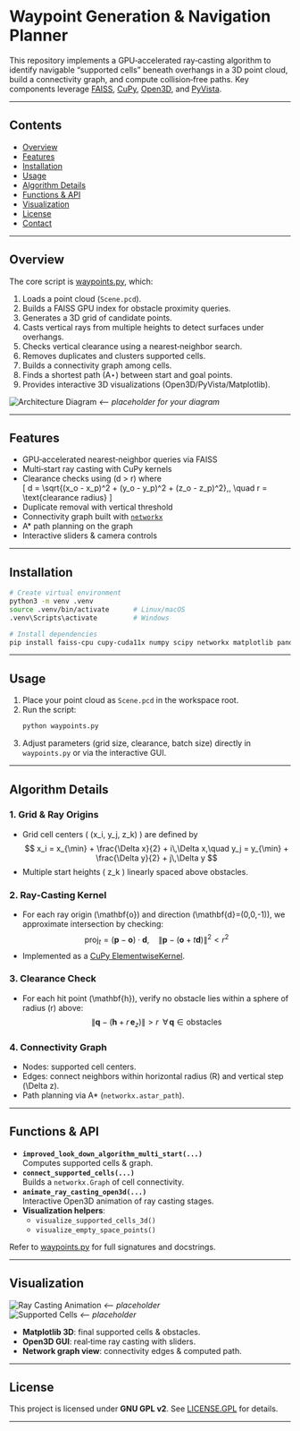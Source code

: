# Waypoint Generation & Navigation Planner

This repository implements a GPU‑accelerated ray‑casting algorithm to identify navigable “supported cells” beneath overhangs in a 3D point cloud, build a connectivity graph, and compute collision‑free paths. Key components leverage [FAISS](https://github.com/facebookresearch/faiss), [CuPy](https://cupy.dev/), [Open3D](http://www.open3d.org/), and [PyVista](https://docs.pyvista.org/).

---

## Contents

- [Overview](#overview)  
- [Features](#features)  
- [Installation](#installation)  
- [Usage](#usage)  
- [Algorithm Details](#algorithm-details)  
- [Functions & API](#functions--api)  
- [Visualization](#visualization)  
- [License](#license)  
- [Contact](#contact)  

---

## Overview

The core script is [waypoints.py](waypoints.py), which:

1. Loads a point cloud (`Scene.pcd`).  
2. Builds a FAISS GPU index for obstacle proximity queries.  
3. Generates a 3D grid of candidate points.  
4. Casts vertical rays from multiple heights to detect surfaces under overhangs.  
5. Checks vertical clearance using a nearest‑neighbor search.  
6. Removes duplicates and clusters supported cells.  
7. Builds a connectivity graph among cells.  
8. Finds a shortest path (A⋆) between start and goal points.  
9. Provides interactive 3D visualizations (Open3D/PyVista/Matplotlib).

![Architecture Diagram](docs/overview.png) _\<-- placeholder for your diagram_

---

## Features

- GPU‑accelerated nearest‑neighbor queries via FAISS  
- Multi‑start ray casting with CuPy kernels  
- Clearance checks using \(d > r\) where  
  \[
    d = \sqrt{(x_o - x_p)^2 + (y_o - y_p)^2 + (z_o - z_p)^2}\,, 
    \quad r = \text{clearance radius}
  \]  
- Duplicate removal with vertical threshold  
- Connectivity graph built with [`networkx`](https://networkx.org/)  
- A* path planning on the graph  
- Interactive sliders & camera controls  

---

## Installation

```sh
# Create virtual environment
python3 -m venv .venv
source .venv/bin/activate      # Linux/macOS
.venv\Scripts\activate         # Windows

# Install dependencies
pip install faiss-cpu cupy-cuda11x numpy scipy networkx matplotlib pandas pyvista open3d
```

---

## Usage

1. Place your point cloud as `Scene.pcd` in the workspace root.  
2. Run the script:
   ```sh
   python waypoints.py
   ```
3. Adjust parameters (grid size, clearance, batch size) directly in `waypoints.py` or via the interactive GUI.

---

## Algorithm Details

### 1. Grid & Ray Origins

- Grid cell centers \( (x_i, y_j, z_k) \) are defined by
  $$
    x_i = x_{\min} + \frac{\Delta x}{2} + i\,\Delta x,\quad
    y_j = y_{\min} + \frac{\Delta y}{2} + j\,\Delta y
  $$
- Multiple start heights \( z_k \) linearly spaced above obstacles.

### 2. Ray‑Casting Kernel

- For each ray origin \(\mathbf{o}\) and direction \(\mathbf{d}=(0,0,-1)\), we approximate intersection by checking:
  $$
    \mathrm{proj}_t = (\mathbf{p}-\mathbf{o})\cdot\mathbf{d},\quad
    \|\mathbf{p}- (\mathbf{o}+t\mathbf{d})\|^2 < r^2
  $$
- Implemented as a [CuPy ElementwiseKernel](waypoints.py).

### 3. Clearance Check

- For each hit point \(\mathbf{h}\), verify no obstacle lies within a sphere of radius \(r\) above:
  $$
    \|\mathbf{q} - (\mathbf{h} + r\,\mathbf{e}_z)\| > r\;\;\forall\,\mathbf{q}\in\text{obstacles}
  $$

### 4. Connectivity Graph

- Nodes: supported cell centers.  
- Edges: connect neighbors within horizontal radius \(R\) and vertical step \(\Delta z\).  
- Path planning via A* (`networkx.astar_path`).

---

## Functions & API

- **`improved_look_down_algorithm_multi_start(...)`**  
  Computes supported cells & graph.  
- **`connect_supported_cells(...)`**  
  Builds a `networkx.Graph` of cell connectivity.  
- **`animate_ray_casting_open3d(...)`**  
  Interactive Open3D animation of ray casting stages.  
- **Visualization helpers**:  
  - `visualize_supported_cells_3d()`  
  - `visualize_empty_space_points()`

Refer to [waypoints.py](waypoints.py) for full signatures and docstrings.

---

## Visualization

![Ray Casting Animation](docs/ray_casting.png) _\<-- placeholder_  
![Supported Cells](docs/supported_cells.png) _\<-- placeholder_  

- **Matplotlib 3D**: final supported cells & obstacles.  
- **Open3D GUI**: real‑time ray casting with sliders.  
- **Network graph view**: connectivity edges & computed path.

---

## License

This project is licensed under **GNU GPL v2**. See [LICENSE.GPL](LICENSE.GPL) for details.

---